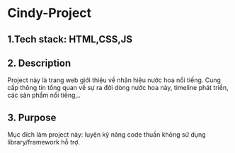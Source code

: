 # Cindy-Project
## 1.Tech stack: HTML,CSS,JS
## 2. Description
Project này là trang web giới thiệu về nhãn hiệu nước hoa nổi tiếng. Cung cấp thông tin tổng quan về sự ra đời dòng nước hoa này, timeline phát triển, các sản phẩm nổi tiếng,..

## 3. Purpose
Mục đích làm project này: luyện kỹ năng code thuần không sử dụng library/framework hỗ trợ.
